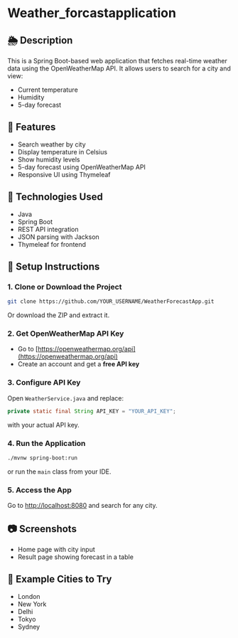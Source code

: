 # Weather_forcastapplication
## 🌦️ Description
This is a Spring Boot-based web application that fetches real-time weather data using the OpenWeatherMap API. It allows users to search for a city and view:
- Current temperature
- Humidity
- 5-day forecast

## 🚀 Features
- Search weather by city
- Display temperature in Celsius
- Show humidity levels
- 5-day forecast using OpenWeatherMap API
- Responsive UI using Thymeleaf

## 🧰 Technologies Used
- Java
- Spring Boot
- REST API integration
- JSON parsing with Jackson
- Thymeleaf for frontend

## 🔌 Setup Instructions

### 1. Clone or Download the Project
```bash
git clone https://github.com/YOUR_USERNAME/WeatherForecastApp.git
```
Or download the ZIP and extract it.

### 2. Get OpenWeatherMap API Key
- Go to [https://openweathermap.org/api](https://openweathermap.org/api)
- Create an account and get a **free API key**

### 3. Configure API Key
Open `WeatherService.java` and replace:

```java
private static final String API_KEY = "YOUR_API_KEY";
```

with your actual API key.

### 4. Run the Application
```bash
./mvnw spring-boot:run
```
or run the `main` class from your IDE.

### 5. Access the App
Go to [http://localhost:8080](http://localhost:8080) and search for any city.

## 📷 Screenshots
- Home page with city input
- Result page showing forecast in a table

## 🤖 Example Cities to Try
- London
- New York
- Delhi
- Tokyo
- Sydney
